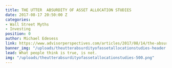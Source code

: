 ```yaml
---
title: THE UTTER  ABSURDITY OF ASSET ALLOCATION STUDIES
date: 2017-08-17 20:50:00 Z
categories:
- Wall Street Myths
- Investing
position: 0
author: Michael Edesess
link: https://www.advisorperspectives.com/articles/2017/08/14/the-absurdity-of-asset-allocation-studies
banner_img: "/uploads/theutterabsurdityofassetallocationstudies-header.png"
lead: What people think is true, is not.
img: "/uploads/theutterabsurdityofassetallocationstudies-500.png"
---
```


